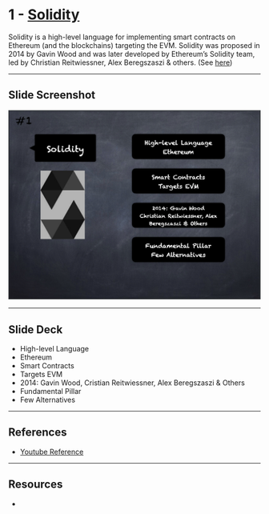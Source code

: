 # 1 - [Solidity](Solidity.md)
Solidity is a high-level language for implementing smart contracts on Ethereum (and the blockchains) targeting the EVM. Solidity was proposed in 2014 by Gavin Wood and was later developed by Ethereum’s Solidity team, led by Christian Reitwiessner, Alex Beregszaszi & others. (See [here](https://en.wikipedia.org/wiki/Solidity))

___
## Slide Screenshot
![001.png](../images/solidity101/001.png)
___
## Slide Deck
- High-level Language
- Ethereum
- Smart Contracts
- Targets EVM
- 2014: Gavin Wood, Cristian Reitwiessner, Alex Beregszaszi & Others
- Fundamental Pillar
- Few Alternatives
___
## References
- [Youtube Reference](https://youtu.be/5eLqFac5Tkg?t=84)

___
## Resources
- 
